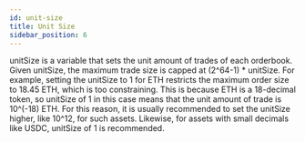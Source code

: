 ```yaml
---
id: unit-size
title: Unit Size
sidebar_position: 6
---
```


unitSize is a variable that sets the unit amount of trades of each orderbook. Given unitSize, the maximum trade size is capped at (2^64-1) * unitSize. For example, setting the unitSize to 1 for ETH restricts the maximum order size to 18.45 ETH, which is too constraining. This is because ETH is a 18-decimal token, so unitSize of 1 in this case means that the unit amount of trade is 10^(-18) ETH. For this reason, it is usually recommended to set the unitSize higher, like 10^12, for such assets. Likewise, for assets with small decimals like USDC, unitSize of 1 is recommended.